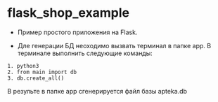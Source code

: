 # flask_shop_example
- Пример простого приложения на Flask.

- Дле генерации БД неоходимо вызвать терминал в папке app.
В терминале выполнить следующие команды:

````
1. python3
2. from main import db
3. db.create_all()
````

В результе в папке app  сгенерируется файл базы apteka.db
